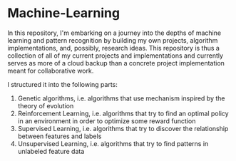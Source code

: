 # Machine-Learning
In this repository, I'm embarking on a journey into the depths of machine learning 
and pattern recognition by building my own projects, algorithm implementations, and, possibly, research ideas. 
This repository is thus a collection of all of my current projects and implementations and currently serves as more of a cloud backup than a concrete project implementation meant for collaborative work. 

I structured it into the following parts:
1. Genetic algorithms, i.e. algorithms that use mechanism inspired by the theory of evolution
2. Reinforcement Learning, i.e. algorithms that try to find an optimal policy in an environment in order to optimize some reward function
3. Supervised Learning, i.e. algorithms that try to discover the relationship between features and labels
4. Unsupervised Learning, i.e. algorithms that try to find patterns in unlabeled feature data

